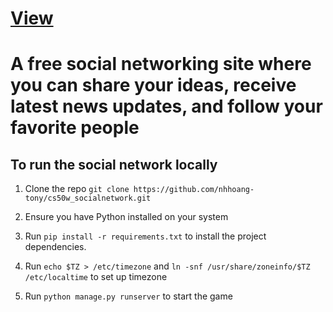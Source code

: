 # <a href="https://socialnetwork.tonynguyen61.com" target="_blank" rel="noopener noreferrer">View</a>

# A free social networking site where you can share your ideas, receive latest news updates, and follow your favorite people

## To run the social network locally

1. Clone the repo `git clone https://github.com/nhhoang-tony/cs50w_socialnetwork.git`  

2. Ensure you have Python installed on your system  

3. Run `pip install -r requirements.txt` to install the project dependencies.

4. Run `echo $TZ > /etc/timezone` and `ln -snf /usr/share/zoneinfo/$TZ /etc/localtime` to set up timezone

4. Run `python manage.py runserver` to start the game  
